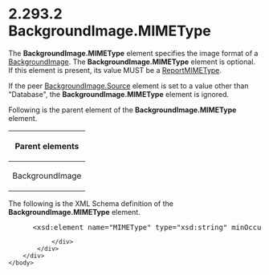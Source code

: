<html dir="LTR" xmlns:mshelp="http://msdn.microsoft.com/mshelp" xmlns:ddue="http://ddue.schemas.microsoft.com/authoring/2003/5" xmlns:xlink="http://www.w3.org/1999/xlink" xmlns:tool="http://www.microsoft.com/tooltip">
    <head>
        <meta http-equiv="Content-Type" content="text/html; CHARSET=utf-8"></meta>
        <meta name="save" content="history"></meta>
        <title>2.293.2 BackgroundImage.MIMEType</title>
        <xml>
            <mshelp:toctitle title="2.293.2 BackgroundImage.MIMEType"></mshelp:toctitle>
            <mshelp:rltitle title="[MS-RDL]: BackgroundImage.MIMEType"></mshelp:rltitle>
            <mshelp:keyword index="A" term="670cee04-bb8d-4cd9-86d9-5b0076fb1bce"></mshelp:keyword>
            <mshelp:attr name="DCSext.ContentType" value="open specification"></mshelp:attr>
            <mshelp:attr name="AssetID" value="670cee04-bb8d-4cd9-86d9-5b0076fb1bce"></mshelp:attr>
            <mshelp:attr name="TopicType" value="kbRef"></mshelp:attr>
            <mshelp:attr name="DCSext.Title" value="[MS-RDL]: BackgroundImage.MIMEType" />
        </xml>
    </head>
    <body>
        <div id="header">
            <h1 class="heading">2.293.2 BackgroundImage.MIMEType</h1>
        </div>
        <div id="mainSection">
            <div id="mainBody">
                <div id="allHistory" class="saveHistory"></div>
                <div id="sectionSection0" class="section" name="collapseableSection">
                    

<p>The <b>BackgroundImage.MIMEType</b> element specifies the
image format of a <a href="b3c5d73d-2f29-4b32-9846-d077a22588bf.md">BackgroundImage</a>.
The <b>BackgroundImage.MIMEType</b> element is optional. If this element is
present, its value MUST be a <a href="7e89fcbb-b433-48dd-819c-14d70e3b45bf.md">ReportMIMEType</a>.</p>

<p>If the peer <a href="86077cfa-03cc-404d-8e72-8366f5946f39.md">BackgroundImage.Source</a>
element is set to a value other than &quot;Database&quot;, the <b>BackgroundImage.MIMEType</b>
element is ignored.</p>

<p>Following is the parent element of the <b>BackgroundImage.MIMEType</b>
element.</p>

<table>
 <thead>
  <tr>
   <th>
   <p>Parent elements</p>
   </th>
  </tr>
 </thead>
 <tr>
  <td>
  <p>BackgroundImage </p>
  </td>
 </tr>
</table>

<p>The following is the XML Schema definition of the <b>BackgroundImage.MIMEType</b>
element.</p>

<dl>
<dd>
<div><pre> &lt;xsd:element name=&quot;MIMEType&quot; type=&quot;xsd:string&quot; minOccurs=&quot;0&quot; /&gt;
</pre></div>
</dd></dl>


                </div>
            </div>
        </div>
    </body>
</html>